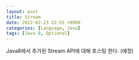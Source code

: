 ```yaml
---
layout: post
title: Stream
date: 2022-02-23 22:55 +0900
categories: [Language, Java]
tags: [Java 8, Optional]
---
```




Java8에서 추가된 Stream API에 대해 포스팅 한다. (예정)
